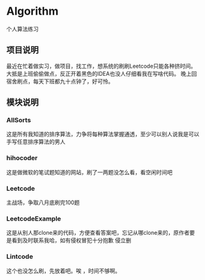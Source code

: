 # Algorithm
个人算法练习

## 项目说明
最近在忙着做实习，做项目，找工作，想系统的刷刷Leetcode只能各种挤时间。
大抵是上班偷偷做点，反正开着黑色的IDEA也没人仔细看我在写啥代码。
晚上回宿舍刷点，每天下班都九十点钟了，好可怜。

## 模块说明
### AllSorts
这是所有我知道的排序算法，力争将每种算法掌握通透，至少可以别人说我是可以手写任意排序算法的男人
### hihocoder
这是做微软的笔试题知道的网站，刷了一两题没怎么看，看空闲时间吧
### Leetcode
主战场，争取八月底刷完100题
### LeetcodeExample
这是从别人那clone来的代码，方便查看答案吧，忘记从哪clone来的，原作者要是看到及时联系我哈，如有侵权冒犯十分抱歉
侵立删
### Lintcode
这个也没怎么刷，先放着吧。唉 ，时间不够啊。
